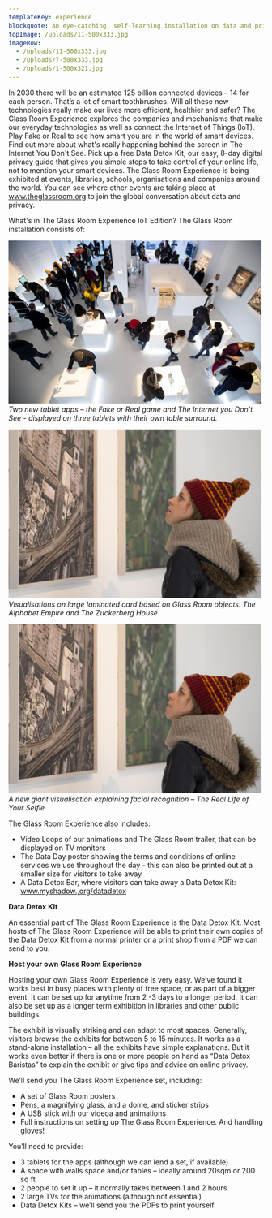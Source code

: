 ```yaml
---
templateKey: experience
blockquote: An eye-catching, self-learning installation on data and privacy you can easily set up and host for your own event, organisation or space. What is personal data in an age when our data is everything but personal? Our websites, apps, social media and 'smart' devices all thrive on the same thing that makes tech companies billions – data. Not just any data, but our data.
topImage: /uploads/11-500x333.jpg
imageRow:
  - /uploads/11-500x333.jpg
  - /uploads/7-500x333.jpg
  - /uploads/1-500x321.jpg
---
```


In 2030 there will be an estimated 125 billion connected devices – 14 for each person. That’s a lot of smart toothbrushes. Will all these new technologies really make our lives more efficient, healthier and safer? The Glass Room Experience explores the companies and mechanisms that make our everyday technologies as well as connect the Internet of Things (IoT). Play Fake or Real to see how smart you are in the world of smart devices. Find out more about what's really happening behind the screen in The Internet You Don't See. Pick up a free Data Detox Kit, our easy, 8-day digital privacy guide that gives you simple steps to take control of your online life, not to mention your smart devices. The Glass Room Experience is being exhibited at events, libraries, schools, organisations and companies around the world. You can see where other events are taking place at www.theglassroom.org to join the global conversation about data and privacy.

What's in The Glass Room Experience IoT Edition?
The Glass Room installation consists of:


![description](/uploads/1-500x321.jpg)
*Two new tablet apps – the Fake or Real game and The Internet you Don’t See -
displayed on three tablets with their own table surround.*


![description](/uploads/7-500x333.jpg)
*Visualisations on large laminated card based on Glass Room objects: The Alphabet
Empire and The Zuckerberg House*

![description](/uploads/7-500x333.jpg)
*A new giant visualisation explaining facial recognition – The Real Life of Your Selfie*


The Glass Room Experience also includes:

- Video Loops of our animations and The Glass Room trailer, that can be displayed on TV monitors
- The Data Day poster showing the terms and conditions of online services we use throughout the day - this can also be printed out at a smaller size for visitors to take away
- A Data Detox Bar, where visitors can take away a Data Detox Kit: www.myshadow.,org/datadetox


**Data Detox Kit**

An essential part of The Glass Room Experience is the Data Detox Kit. Most hosts of The
Glass Room Experience will be able to print their own copies of the Data Detox Kit from
a normal printer or a print shop from a PDF we can send to you.


**Host your own Glass Room Experience**

Hosting your own Glass Room Experience is very easy. We’ve found it works best in busy
places with plenty of free space, or as part of a bigger event. It can be set up for
anytime from 2 -3 days to a longer period. It can also be set up as a longer term
exhibition in libraries and other public buildings.


The exhibit is visually striking and can adapt to most spaces. Generally, visitors browse
the exhibits for between 5 to 15 minutes. It works as a stand-alone installation – all the
exhibits have simple explanations. But it works even better if there is one or more people
on hand as “Data Detox Baristas” to explain the exhibit or give tips and advice on
online privacy.


We’ll send you The Glass Room Experience set, including:

- A set of Glass Room posters
- Pens, a magnifying glass, and a dome, and sticker strips
- A USB stick with our videoa and animations
- Full instructions on setting up The Glass Room Experience. And handling gloves!

You’ll need to provide:

- 3 tablets for the apps (although we can lend a set, if available)
- A space with walls space and/or tables – ideally around 20sqm or 200 sq ft
- 2 people to set it up – it normally takes between 1 and 2 hours
- 2 large TVs for the animations (although not essential)
- Data Detox Kits – we’ll send you the PDFs to print yourself
